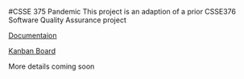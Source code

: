 #CSSE 375 Pandemic
This project is an adaption of a prior CSSE376 Software Quality Assurance project


[Documentaion](https://drive.google.com/folderview?id=0B3o-H2BRC0c-OWM3dUNYVFV3MDg&usp=sharing)

[Kanban Board]( https://waffle.io/Doolan/Pandemic-Windows/join)

More details coming soon